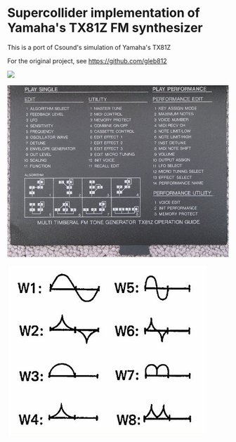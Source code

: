 # Supercollider implementation of Yamaha's TX81Z FM synthesizer

This is a port of Csound's simulation of Yamaha's TX81Z

For the original project, see https://github.com/gleb812

![](cs81z/tx81z.png)

![](ref/tx81z-algorithms.jpg)

![](ref/tx81z-waveforms.jpg)